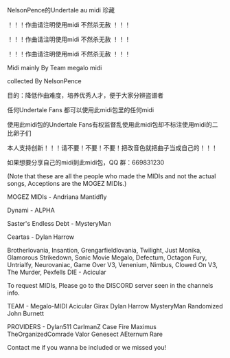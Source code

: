NelsonPence的Undertale au midi 珍藏

！！！作曲请注明使用midi 不然杀无赦 ！！！


！！！作曲请注明使用midi 不然杀无赦 ！！！


！！！作曲请注明使用midi 不然杀无赦 ！！！

Midi mainly By Team megalo midi

collected By NelsonPence

目的：降低作曲难度，培养优秀人才，便于大家分辨盗谱者

任何Undertale Fans 都可以使用此midi包里的任何midi

使用此midi包的Undertale Fans有权监督乱使用此midi包却不标注使用midi的二比卵子们

本人支持创新！！！请不要！不要！不要！把改音色就把曲子当成自己的！！！

如果想要分享自己的midi到此midi包，QQ 群：669831230

(Note that these are all the people who made the MIDIs and not the actual songs, Acceptions are the MOGEZ MIDIs.)

MOGEZ MIDIs - Andriana Mantidfly

Dynami - ALPHA

Saster's Endless Debt - MysteryMan 

Ceartas - Dylan Harrow

Brotherlovania, Insantion, Grengarfieldlovania, Twilight, Just Monika,
Glamorous Strikedown, Sonic Movie Megalo, Defectum, Octagon Fury, 
Untrialfy, Neurovaniac, Game Over V3, Venenium, Nimbus, Clowed On V3,
The Murder, Pexfells DIE - Acicular

To request MIDIs, Please go to the DISCORD server seen in the channels info.

TEAM - 
Megalo-MIDI
Acicular
Girax
Dylan Harrow
MysteryMan
Randomized
John Burnett

PROVIDERS -
Dylan511
CarlmanZ
Case
Fire
Maximus
TheOrganizedComrade
Valor Genesect
AEternum
Rare


Contact me if you wanna be included or we missed you!


